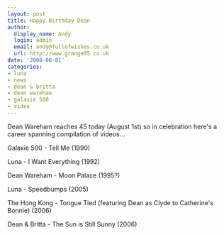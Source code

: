 ```yaml
---
layout: post
title: Happy Birthday Dean
author:
  display_name: Andy
  login: admin
  email: andy@fullofwishes.co.uk
  url: http://www.grange85.co.uk
date: '2008-08-01'
categories:
- luna
- news
- dean & britta
- dean wareham
- galaxie 500
- video
---
```

<p>Dean Wareham reaches 45 today (August 1st) so in celebration here's a career spanning compilation of videos...</p>
<p>Galaxie 500 - Tell Me (1990)</p>
<p>Luna - I Want Everything (1992)</p>
<p>Dean Wareham - Moon Palace (1995?)</p>
<p>Luna - Speedbumps (2005)</p>
<p>The Hong Kong - Tongue Tied (featuring Dean as Clyde to Catherine's Bonnie) (2006)</p>
<p>Dean & Britta - The Sun is Still Sunny (2006)</p>
